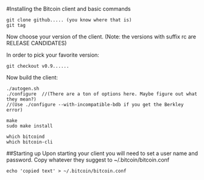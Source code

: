 #Installing the Bitcoin client and basic commands

    git clone github..... (you know where that is)
    git tag

Now choose your version of the client. (Note: the versions with suffix rc are RELEASE CANDIDATES)

In order to pick your favorite version:

    git checkout v0.9......

Now build the client:

    ./autogen.sh
    ./configure  //(There are a ton of options here. Maybe figure out what they mean?)
    //(Use ./configure --with-incompatible-bdb if you get the Berkley error)

    make
    sudo make install
    
    which bitcoind
    which bitcoin-cli


##Starting up
Upon starting your client you will need to set a user name and password. Copy whatever they suggest to ~/.bitcoin/bitcoin.conf

    echo 'copied text' > ~/.bitcoin/bitcoin.conf


